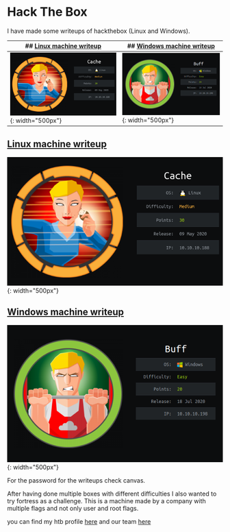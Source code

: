 # Hack The Box

I have made some writeups of hackthebox (Linux and Windows).


| ## [Linux machine writeup](https://www.merlijnvermeer.nl/writeups/merlijnvermeerhtblinux.pdf) | ## [Windows machine writeup](https://www.merlijnvermeer.nl/writeups/merlijnvermeerhtbwindows.pdf) |
|-----------------------------------------------------------------------------------------------|---------------------------------------------------------------------------------------------------|
| ![Linux machine writeup](images/cache.png){: width="500px"}                                   | ![Windows machine writeup](images/buff.png){: width="500px"}                                      |

## [Linux machine writeup](https://www.merlijnvermeer.nl/writeups/merlijnvermeerhtblinux.pdf)

![Linux machine writeup](images/cache.png){: width="500px"}

## [Windows machine writeup](https://www.merlijnvermeer.nl/writeups/merlijnvermeerhtbwindows.pdf)

![Windows machine writeup](images/buff.png){: width="500px"}

For the password for the writeups check canvas.

After having done multiple boxes with different difficulties I also wanted to try fortress as a challenge. This is a machine made by a company with multiple flags and not only user and root flags.

<script src="https://www.hackthebox.eu/badge/268216"></script>

you can find my htb profile [here](https://app.hackthebox.eu/profile/268216) and our team [here](https://www.hackthebox.eu/teams/profile/3155)

